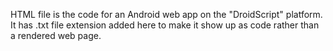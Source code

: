 HTML file is the code for an Android web app on the "DroidScript" platform.
It has .txt file extension added here to make it show up as code rather than a rendered web page.
